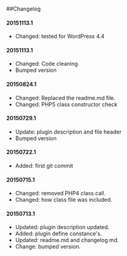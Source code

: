 ##Changelog

#### 20151113.1
* Changed: tested for WordPress 4.4


#### 20151113.1
* Changed: Code cleaning
* Bumped version

#### 20150824.1
* Changed: Replaced the readme.md file.
* Changed: PHP5 class constructor check

#### 20150729.1
* Update: plugin description and file header
* Bumped version

#### 20150722.1
* Added: first git commit

#### 20150715.1
 * Changed: removed PHP4 class call.
 * Changed: how class file was included.

#### 20150713.1
 * Updated: plugin description updated.
 * Added: plugin define constance's. 
 * Updated: readme.md and changelog.md.
 * Change: bumped version.
 